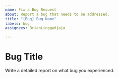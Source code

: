 ```yaml
---
name: Fix a Bug Request
about: Report a bug that needs to be addressed.
title: "[Bug] Bug Name"
labels: bug
assignees: BrianLinggadjaja

---
```


# Bug Title
Write a detailed report on what bug you experienced.
